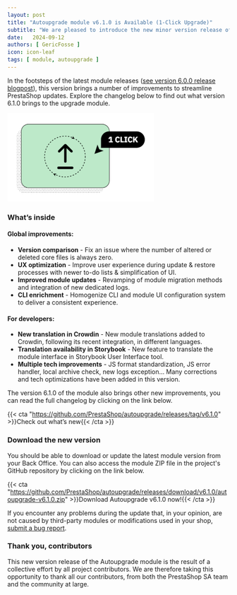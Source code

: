 ```yaml
---
layout: post
title: "Autoupgrade module v6.1.0 is Available (1-Click Upgrade)"
subtitle: "We are pleased to introduce the new minor version release of the Autoupgrade module, also known as 1-Click Upgrade."
date:   2024-09-12
authors: [ GericFosse ]
icon: icon-leaf
tags: [ module, autoupgrade ]
---
```


In the footsteps of the latest module releases ([see version 6.0.0 release blogpost](https://build.prestashop-project.org/news/2024/autoupgrade-v6-release/)), this version brings a number of improvements to streamline PrestaShop updates. Explore the changelog below to find out what version 6.1.0 brings to the upgrade module.

![1-click upgrade module logo](/assets/images/2024/07/autoupgrade-logo.png)

### What’s inside

#### Global improvements:

* **Version comparison** - Fix an issue where the number of altered or deleted core files is always zero.
* **UX optimization** - Improve user experience during update & restore processes with newer to-do lists & simplification of UI.
* **Improved module updates** - Revamping of module migration methods and integration of new dedicated logs.
* **CLI enrichment** - Homogenize CLI and module UI configuration system to deliver a consistent experience.


#### For developers:

* **New translation in Crowdin** - New module translations added to Crowdin, following its recent integration, in different languages.
* **Translation availability in Storybook** - New feature to translate the module interface in Storybook User Interface tool.
* **Multiple tech improvements** - JS format standardization, JS error handler, local archive check, new logs exception… Many corrections and tech optimizations have been added in this version.


The version 6.1.0 of the module also brings other new improvements, you can read the full changelog by clicking on the link below.

{{< cta "https://github.com/PrestaShop/autoupgrade/releases/tag/v6.1.0" >}}Check out what’s new{{< /cta >}}

### Download the new version

You should be able to download or update the latest module version from your Back Office. You can also access the module ZIP file in the project's GitHub repository by clicking on the link below.

{{< cta "https://github.com/PrestaShop/autoupgrade/releases/download/v6.1.0/autoupgrade-v6.1.0.zip" >}}Download Autoupgrade v6.1.0 now!{{< /cta >}}

If you encounter any problems during the update that, in your opinion, are not caused by third-party modules or modifications used in your shop, [submit a bug report](https://www.prestashop-project.org/get-involved/report-issues/).

### Thank you, contributors

This new version release of the Autoupgrade module is the result of a collective effort by all project contributors. We are therefore taking this opportunity to thank all our contributors, from both the PrestaShop SA team and the community at large.
